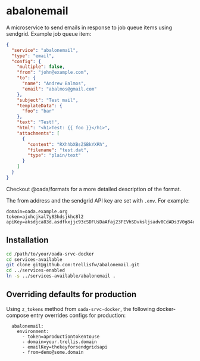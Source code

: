 # abalonemail

A microservice to send emails in response to job queue items using sendgrid.
Example job queue item:

```json
{
  "service": "abalonemail",
  "type": "email",
  "config": {
    "multiple": false,
    "from": "john@example.com",
    "to": {
      "name": "Andrew Balmos",
      "email": "abalmos@gmail.com"
    },
    "subject": "Test mail",
    "templateData": {
      "foo": "bar"
    },
    "text": "Test!",
    "html": "<h1>Test: {{ foo }}</h1>",
    "attachments": [
      {
        "content": "RXhhbXBsZSBkYXRh",
        "filename": "test.dat",
        "type": "plain/text"
      }
    ]
  }
}
```

Checkout @oada/formats for a more detailed description of the format.

The from address and the sendgrid API key are set with `.env`. For example:

```env
domain=oada.example.org
token=ajxhcjkal7y83hdsjkhc8l2
apiKey=aksdjca83d.asdfkxjjc93cSDFUsDaAfaj23FEVhSDvksljsadv0CdADs3V0g84rjksdf
```

## Installation

```bash
cd /path/to/your/oada-srvc-docker
cd services-available
git clone git@github.com:trellisfw/abalonemail.git
cd ../services-enabled
ln -s ../services-available/abalonemail .
```

## Overriding defaults for production

Using `z_tokens` method from `oada-srvc-docker`, the following docker-compose entry overrides configs for production:

```docker-compose
  abalonemail:
    environment:
      - token=aproductiontokentouse
      - domain=your.trellis.domain
      - emailKey=thekeyforsendgridsapi
      - from=demo@some.domain
```
